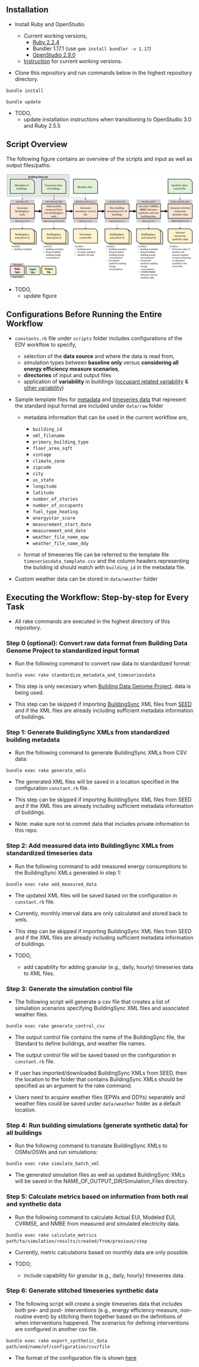 ## Installation

- Install Ruby and OpenStudio

  - Current working versions,
    - [Ruby 2.2.4](https://rubyinstaller.org/downloads/archives/)
    - Bundler 1.17.1 (use ```gem install bundler -v 1.17```)
    - [OpenStudio 2.9.0](https://github.com/NREL/OpenStudio/releases/tag/v2.9.0) 
  - [Instruction](https://github.com/NREL/openstudio-standards/blob/master/docs/DeveloperInformation.md) for current working versions.

- Clone this repository and run commands below in the highest repository directory.
```
bundle install
```
```
bundle update
``` 

- TODO,
  - update installation instructions when transitioning to OpenStudio 3.0 and Ruby 2.5.5



## Script Overview

The following figure contains an overview of the scripts and input as well as output files/paths:


![alt text](ScriptOverview.PNG)

- TODO,
  - update figure
  
  

## Configurations Before Running the Entire Workflow

- ```constants.rb``` file under ```scripts``` folder includes configurations of the EDV workflow to specify, 
  - selection of the **data source** and where the data is read from,
  - simulation types between **baseline only** versus **considering all energy efficiency measure scenarios**,
  - **directories** of input and output files 
  - application of **variability** in buildings ([occupant related variability](https://github.com/LBNL-ETA/OpenStudio-Occupant-Variability-Gem) & [other variability](https://github.com/LBNL-ETA/OpenStudio-Variability-Gem))

- Sample template files for [metadata](https://github.com/NREL/edv-experiment-1/blob/develop/data/raw/metadata_template.csv) and [timeseries data](https://github.com/NREL/edv-experiment-1/blob/develop/data/raw/timeseriesdata_template.csv) that represent the standard input format are included under ```data/raw``` folder

  - metadata information that can be used in the current workflow are,
    - ```building_id```
    - ```xml_filename```
    - ```primary_building_type```
    - ```floor_area_sqft```
    - ```vintage```
    - ```climate_zone```
    - ```zipcode```
    - ```city```
    - ```us_state```
    - ```longitude```
    - ```latitude```
    - ```number_of_stories```
    - ```number_of_occupants```
    - ```fuel_type_heating```
    - ```energystar_score```
    - ```measurement_start_date```
    - ```measurement_end_date```
    - ```weather_file_name_epw```
    - ```weather_file_name_ddy```
    
  - format of timeseries file can be referred to the template file ```timeseriesdata_template.csv``` and the column headers representing the building id should match with ```building_id``` in the metadata file.

- Custom weather data can be stored in ```data/weather``` folder 



## Executing the Workflow: Step-by-step for Every Task

- All rake commands are executed in the highest directory of this repository.



### Step 0 (optional): Convert raw data format from Building Data Genome Project to standardized input format

- Run the following command to convert raw data to standardized format:
```
bundle exec rake standardize_metadata_and_timeseriesdata
```

- This step is only necessary when [Building Data Genome Project](https://github.com/buds-lab/the-building-data-genome-project/tree/master/data/raw). data is being used.

- This step can be skipped if importing [BuildingSync](https://buildingsync.net/) XML files from [SEED](https://bricr.seed-platform.org/) and if the XML files are already including sufficient metadata information of buildings.



### Step 1: Generate BuildingSync XMLs from standardized building metadata

- Run the following command to generate BuildingSync XMLs from CSV data:
```
bundle exec rake generate_xmls
```

- The generated XML files will be saved in a location specified in the configuration ```constant.rb``` file.

- This step can be skipped if importing BuildingSync XML files from SEED and if the XML files are already including sufficient metadata information of buildings.

- Note: make sure not to commit data that includes private information to this repo.



### Step 2: Add measured data into BuildingSync XMLs from standardized timeseries data  

- Run the following command to add measured energy consumptions to the BuildingSync XMLs generated in step 1:
```
bundle exec rake add_measured_data
```

- The updated XML files will be saved based on the configuration in ```constant.rb``` file.

- Currently, monthly interval data are only calculated and stored back to xmls.

- This step can be skipped if importing BuildingSync XML files from SEED and if the XML files are already including sufficient metadata information of buildings.

- TODO,
  - add capability for adding granular (e.g., daily, hourly) timeseries data to XML files. 



### Step 3: Generate the simulation control file

- The following script will generate a csv file that creates a list of simulation scenarios specifying BuildingSync XML files and associated weather files. 
```
bundle exec rake generate_control_csv
```

- The output control file contains the name of the BuildingSync file, the Standard to define buildings, and weather file names.

- The output control file will be saved based on the configuration in ```constant.rb``` file.

- If user has imported/downloaded BuildingSync XMLs from SEED, then the location to the folder that contains BuildingSync XMLs should be specified as an argument to the rake command.

- Users need to acquire weather files (EPWs and DDYs) separately and weather files could be saved under ```data/weather``` folder as a default location.



### Step 4: Run building simulations (generate synthetic data) for all buildings

- Run the following command to translate BuildingSync XMLs to OSMs/OSWs and run simulations:
```
bundle exec rake simulate_batch_xml
```

- The generated simulation files as well as updated BuildingSync XMLs will be saved in the NAME_OF_OUTPUT_DIR/Simulation_Files directory.



### Step 5: Calculate metrics based on information from both real and synthetic data

- Run the following command to calculate Actual EUI, Modeled EUI, CVRMSE, and NMBE from measured and simulated electricity data.
```
bundle exec rake calculate_metrics path/to/simulation/results/created/from/previous/step
```

- Currently, metric calculations based on monthly data are only possible.

- TODO,
  - include capability for granular (e.g., daily, hourly) timeseries data.



### Step 6: Generate stitched timeseries synthetic data

- The following script will create a single timeseries data that includes both pre- and post- interventions (e.g., energy efficiency measure, non-routine event) by stitching them together based on the definitions of when interventions happened. The scenarios for defining interventions are configured in another csv file. 
```
bundle exec rake export_synthetic_data path/and/name/of/configuration/csv/file
```

- The format of the configuration file is shown [here](https://github.com/NREL/edv-experiment-1/blob/develop/spec/files/generation_script.csv)




